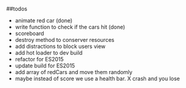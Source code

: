 ##todos
 - animate red car (done)
 - write function to check if the cars hit (done)
 - scoreboard
 - destroy method to conserver resources
 - add distractions to block users view
 - add hot loader to dev build
 - refactor for ES2015
 - update build for ES2015
 - add array of redCars and move them randomly
 - maybe instead of score we use a health bar. X crash and you lose
